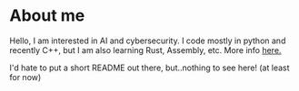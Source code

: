 # About me

Hello, I am interested in AI and cybersecurity. I code mostly in python and recently C++, but I am also learning Rust, Assembly, etc. More info [here.](https://ethicalhacker7192.github.io)

I'd hate to put a short README out there, but..nothing to see here! (at least for now)
